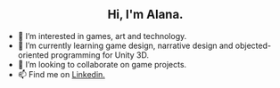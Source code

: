  <h2> <center> Hi, I'm Alana. </h2>
 
- 👀 I’m interested in games, art and technology.
- 🌱 I’m currently learning game design, narrative design and objected-oriented programming for Unity 3D.
- 💞️ I’m looking to collaborate on game projects.
- 📫 Find me on <a href="linkedin.com.in/alanaffreitas/">Linkedin.</a>



<!---
alanaffreitas/alanaffreitas is a ✨ special ✨ repository because its `README.md` (this file) appears on your GitHub profile.
You can click the Preview link to take a look at your changes.
--->
